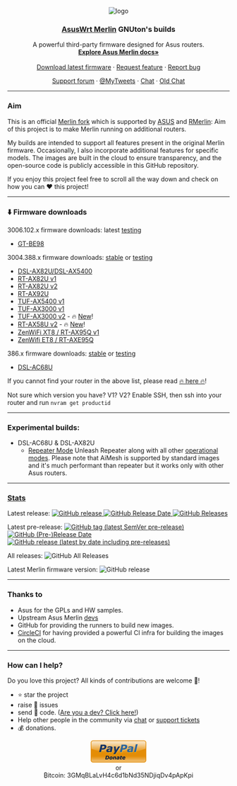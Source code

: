 <p align="center">
    <img src="http://nw-dlcdnet.asus.com/plugin/productIcons/DSL-AX82U.png" alt="logo" width="200" height="150">
</p>

<h3 align="center">
    <a href="https://github.com/RMerl/asuswrt-merlin/wiki/About-Asuswrt">AsusWrt Merlin</a> 
    GNUton's builds
</h3>

<p align="center">
  A powerful third-party firmware designed for Asus routers.
    
  <br>
  <a href="https://github.com/RMerl/asuswrt-merlin.ng/wiki/About-Asuswrt"><strong>Explore Asus Merlin docs»</strong></a>
  <br>
  <br>
  <a href="https://github.com/gnuton/asuswrt-merlin.ng/releases/latest">Download latest firmware</a>
  ·
  <a href="https://github.com/gnuton/asuswrt-merlin.ng/issues/new?assignees=&labels=enhancement&template=feature_request.md">Request feature</a>
  ·
  <a href="https://github.com/gnuton/asuswrt-merlin.ng/issues/new?assignees=&labels=bug&template=bug_report.md">Report bug</a>
</p>
<p align="center">
  <a href="https://www.snbforums.com/threads/gnutons-merlin-builds-for-dsl-router-386-1_2-released.70980/">Support forum</a>
  ·
  <a href="https://twitter.com/gnuton">@MyTweets</a>
  ·  
  <a href="https://discord.gg/pm7q6KFSzp">Chat</a>  
  ·  
  <a href="https://gitter.im/asuswrt/merlin-dsl">Old Chat</a>
</p>

---------------------
### Aim

This is an official [Merlin fork](https://github.com/RMerl/asuswrt-merlin) which is supported by [ASUS](https://twitter.com/ASUS) and [RMerlin](https://twitter.com/RMerlinDev?ref_src=twsrc%5Egoogle%7Ctwcamp%5Eserp%7Ctwgr%5Eauthor): Aim of this project is to make Merlin running on additional routers.

My builds are intended to support all features present in the original Merlin firmware. Occasionally, I also incorporate additional features for specific models. The images are built in the cloud to ensure transparency, and the open-source code is publicly accessible in this GitHub repository.

If you enjoy this project feel free to scroll all the way down and check on how you can ❤️ this project! 


---------------------

### ⬇️ Firmware downloads
3006.102.x firmware downloads: latest [testing](https://github.com/gnuton/asuswrt-merlin.ng/releases/tag/3006.102.1_1-gnuton0_beta1)
* [GT-BE98](https://rog.asus.com/networking/rog-rapture-gt-be98-model)
  
3004.388.x firmware downloads: [stable](https://github.com/gnuton/asuswrt-merlin.ng/releases/latest) or [testing](https://github.com/gnuton/asuswrt-merlin.ng/releases/)
* [DSL-AX82U/DSL-AX5400](https://www.asus.com/Networking-IoT-Servers/WiFi-6/All-series/DSL-AX82U/)
* [RT-AX82U v1](https://www.asus.com/Networking-IoT-Servers/WiFi-6/All-series/RT-AX82U/)
* [RT-AX82U v2](https://www.asus.com/Networking-IoT-Servers/WiFi-6/All-series/RT-AX82U/)
* [RT-AX92U](https://www.asus.com/Networking-IoT-Servers/WiFi-Routers/ASUS-Gaming-Routers/RT-AX92U/)
* [TUF-AX5400 v1](https://www.asus.com/Networking-IoT-Servers/WiFi-Routers/ASUS-Gaming-Routers/TUF-Gaming-AX5400/)
* [TUF-AX3000 v1](https://www.asus.com/Networking-IoT-Servers/WiFi-Routers/ASUS-Gaming-Routers/TUF-Gaming-AX3000/)
* [TUF-AX3000 v2](https://www.asus.com/networking-iot-servers/wifi-routers/asus-gaming-routers/tuf-gaming-ax3000-v2/) - 🔥 [New](https://github.com/gnuton/asuswrt-merlin.ng/issues/529)!
* [RT-AX58U v2](https://uk.store.asus.com/rt-ac58u-v2-122214131-90ig06q0-mu9b00.html) - 🔥 [New](https://github.com/gnuton/asuswrt-merlin.ng/issues/550)!
* [ZenWiFi XT8 / RT-AX95Q v1](https://www.asus.com/Networking-IoT-Servers/Whole-Home-Mesh-WiFi-System/ZenWiFi-WiFi-Systems/ASUS-ZenWiFi-AX-XT8/) 
* [ZenWifi ET8 / RT-AXE95Q](https://www.asus.com/networking-iot-servers/whole-home-mesh-wifi-system/zenwifi-wifi-systems/asus-zenwifi-et8/) 

386.x firmware downloads: [stable](https://github.com/gnuton/asuswrt-merlin.ng/releases/tag/386.12_0-gnuton1) or [testing](https://github.com/gnuton/asuswrt-merlin.ng/releases/tag/386.14_0-gnuton0_beta1)
* [DSL-AC68U](https://www.asus.com/Networking-IoT-Servers/Modem-Routers/All-series/DSLAC68U/) 

If you cannot find your router in the above list, please read [🔥 here 🔥](https://github.com/gnuton/asuswrt-merlin.ng/issues/523)!

Not sure which version you have? V1? V2? Enable SSH, then ssh into your router and run ```nvram get productid```

---------------------

### Experimental builds:
* DSL-AC68U & DSL-AX82U
  * [Repeater Mode](https://github.com/gnuton/asuswrt-merlin.ng/releases/tag/gnuton-snapshot-feature-repeater) Unleash  Repeater along with all other [operational modes](https://www.asus.com/support/FAQ/1015007/). Please note that AiMesh is supported by standard images and it's much performant than repeater but it works only with other Asus routers.

---------------------

### [Stats](https://somsubhra.github.io/github-release-stats/?username=gnuton&repository=asuswrt-merlin.ng)
Latest release:
[
![GitHub release](https://img.shields.io/github/release/gnuton/asuswrt-merlin.ng.svg)
![GitHub Release Date](https://img.shields.io/github/release-date/gnuton/asuswrt-merlin.ng.svg)
![GitHub Releases](https://img.shields.io/github/downloads/gnuton/asuswrt-merlin.ng/latest/total.svg)
](https://github.com/gnuton/asuswrt-merlin.ng/releases/latest)

Latest pre-release:
[
![GitHub tag (latest SemVer pre-release)](https://img.shields.io/github/v/release/gnuton/asuswrt-merlin.ng?include_prereleases&label=pre-release)
![GitHub (Pre-)Release Date](https://img.shields.io/github/release-date-pre/gnuton/asuswrt-merlin.ng)
![GitHub release (latest by date including pre-releases)](https://img.shields.io/github/downloads-pre/gnuton/asuswrt-merlin.ng/latest/total)
](https://github.com/gnuton/asuswrt-merlin.ng/releases/)

All releases:
![GitHub All Releases](https://img.shields.io/github/downloads/gnuton/asuswrt-merlin.ng/total.svg)

Latest Merlin firmware version: ![GitHub release](https://img.shields.io/github/tag/RMerl/asuswrt-merlin.ng.svg)

---------------------

### Thanks to
- Asus for the GPLs and HW samples.
- Upstream Asus Merlin [devs](https://github.com/RMerl/asuswrt-merlin.ng/graphs/contributors)
- GitHub for providing the runners to build new images.
- [CircleCI](https://circleci.com/) for having provided a powerful CI infra for building the images on the cloud. 

---------------------
### How can I help?
Do you love this project? All kinds of contributions are welcome 🙌!
 * ⭐️ star the project
 * raise 🐞 issues 
 * send 🙇 code. ([Are you a dev? Click here!](https://github.com/gnuton/asuswrt-merlin.ng/blob/master/www/DEV.md))
 * Help other people in the community via [chat](https://discord.com/channels/1155054060848807976/1168099691477614642) or [support tickets](https://github.com/gnuton/asuswrt-merlin.ng/issues?q=is%3Aissue+is%3Aopen+label%3Asuppport)
 * 💰 donations.

<p align="center">
  <a href="https://www.paypal.me/gnuton"><img src="www/donate.png" alt="donate" /></a>
  <br/>  
  or 
  <br/>
  ₿itcoin: 3GMqBLaLvH4c6d1bNd35NDjiqDv4pApKpi
</p>
